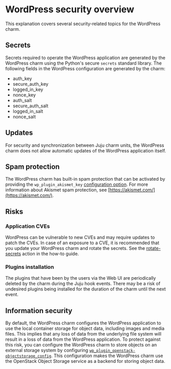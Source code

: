 # WordPress security overview

This explanation covers several security-related topics for the WordPress charm.

## Secrets

Secrets required to operate the WordPress application are generated by the WordPress
charm using the Python's secure `secrets` standard library. The following fields in the WordPress
configuration are generated by the charm:
- auth_key
- secure_auth_key
- logged_in_key
- nonce_key
- auth_salt
- secure_auth_salt
- logged_in_salt
- nonce_salt

## Updates

For security and synchronization between Juju charm units, the WordPress charm does not allow
automatic updates of the WordPress application itself.

## Spam protection

The WordPress charm has built-in spam protection that can be activated by providing the 
`wp_plugin_akismet_key` [configuration option]( https://charmhub.io/wordpress-k8s/docs/how-to-enable-antispam).
For more information about Akismet spam protection, see
[https://akismet.com/](https://akismet.com/).

## Risks

### Application CVEs

WordPress can be vulnerable to new CVEs and may require updates to patch the CVEs. In case of an
exposure to a CVE, it is recommended that you update your WordPress charm and rotate the secrets.
See the [rotate-secrets](how-to/rotate-secrets.md) action in the how-to guide.

### Plugins installation

The plugins that have been by the users via the Web UI are periodically deleted by the charm during
the Juju hook events. There may be a risk of undesired plugins being installed for the duration of
the charm until the next event.

## Information security

By default, the WordPress charm configures the WordPress application to use the local container
storage for object data, including images and media files. This implies that any loss of data from
the underlying file system will result in a loss of data from the WordPress application. To
protect against this risk, you can configure the WordPress charm to store objects on an external
storage system by configuring [`wp_plugin_openstack-objectstorage_config`](https://charmhub.io/wordpress-k8s/configurations#wp_plugin_openstack-objectstorage_config).
This configuration makes the WordPress charm use the OpenStack Object Storage service as a backend
for storing object data.
